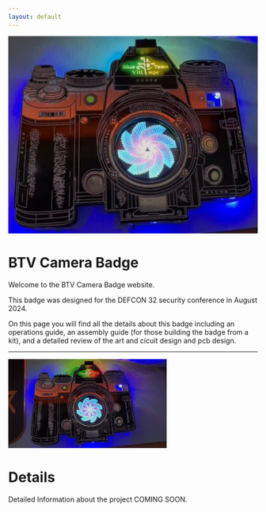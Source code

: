 ```yaml
---
layout: default
---
```


![Hero Image](images/Hero.jpg)

# BTV Camera Badge

Welcome to the BTV Camera Badge website.

This badge was designed for the DEFCON 32 security conference in August 2024.

On this page you will find all the details about this badge including an operations guide, an assembly guide (for those building the badge from a kit), and a detailed review of the art and cicuit design and pcb design.

---

![Code Test Image](images/badge-code-test.gif)

# Details

Detailed Information about the project COMING SOON.
